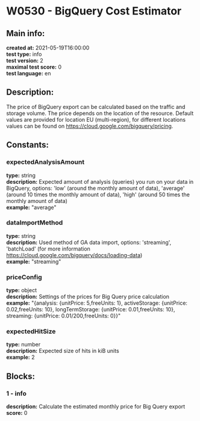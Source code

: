 # W0530 - BigQuery Cost Estimator  
## Main info:  
**created at:** 2021-05-19T16:00:00  
**test type:** info  
**test version:** 2  
**maximal test score:** 0  
**test language:** en  
## Description:  
The price of BigQuery export can be calculated based on the traffic and storage volume. The price depends on the location of the resource. Default values are provided for location EU (multi-region), for different locations values can be found on https://cloud.google.com/bigquery/pricing.  
## Constants:  
### expectedAnalysisAmount
**type:** string  
**description:** Expected amount of analysis (queries) you run on your data in BigQuery, options: 'low' (around the monthly amount of data), 'average' (around 10 times the monthly amount of data), 'high' (around 50 times the monthly amount of data)  
**example:** "average"  
### dataImportMethod
**type:** string  
**description:** Used method of GA data import, options: 'streaming', 'batchLoad' (for more information https://cloud.google.com/bigquery/docs/loading-data)  
**example:** "streaming"  
### priceConfig
**type:** object  
**description:** Settings of the prices for Big Query price calculation  
**example:** "{analysis: {unitPrice: 5,freeUnits: 1}, activeStorage: {unitPrice: 0.02,freeUnits: 10}, longTermStorage: {unitPrice: 0.01,freeUnits: 10}, streaming: {unitPrice: 0.01/200,freeUnits: 0}}"  
### expectedHitSize
**type:** number  
**description:** Expected size of hits in kiB units  
**example:** 2  
## Blocks:  
### 1 - info
**description:** Calculate the estimated monthly price for Big Query export  
**score:** 0  
